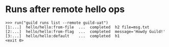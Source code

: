 # Runs after remote hello ops

    >>> run("guild runs list --remote guild-uat")
    [1:...]  hello/hello:from-file  ...  completed  h2 file=msg.txt
    [2:...]  hello/hello:from-flag  ...  completed  message='Howdy Guild!'
    [3:...]  hello/hello:default    ...  completed  h1
    <exit 0>
